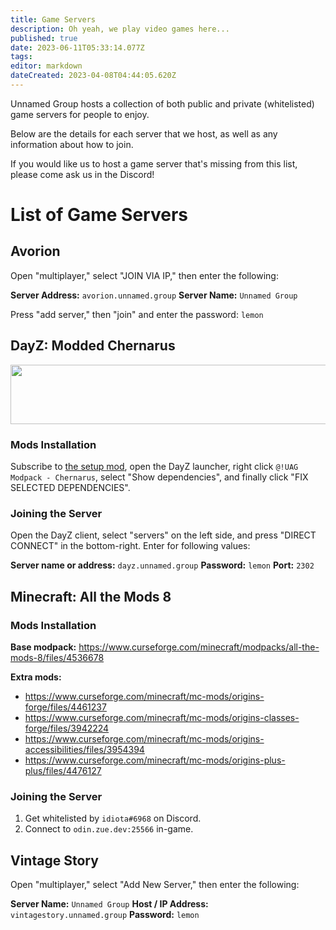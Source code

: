 ```yaml
---
title: Game Servers
description: Oh yeah, we play video games here...
published: true
date: 2023-06-11T05:33:14.077Z
tags: 
editor: markdown
dateCreated: 2023-04-08T04:44:05.620Z
---
```


Unnamed Group hosts a collection of both public and private (whitelisted) game servers for people to enjoy.

Below are the details for each server that we host, as well as any information about how to join.

If you would like us to host a game server that's missing from this list, please come ask us in the Discord!

# List of Game Servers

## Avorion

Open "multiplayer," select "JOIN VIA IP," then enter the following:

**Server Address:** `avorion.unnamed.group`
**Server Name:** `Unnamed Group`

Press "add server," then "join" and enter the password: `lemon`

## DayZ: Modded Chernarus

<a href="https://www.gametracker.com/server_info/185.216.147.175:2302/" target="_blank"><img src="https://cache.gametracker.com/server_info/185.216.147.175:2302/b_560_95_1.png" border="0" width="560" height="95" alt=""/></a>

### Mods Installation

Subscribe to [the setup mod](https://steamcommunity.com/sharedfiles/filedetails/?id=2962664524), open the DayZ launcher, right click `@!UAG Modpack - Chernarus`, select "Show dependencies", and finally click "FIX SELECTED DEPENDENCIES".

### Joining the Server

Open the DayZ client, select "servers" on the left side, and press "DIRECT CONNECT" in the bottom-right. Enter for following values:

**Server name or address:** `dayz.unnamed.group`
**Password:** `lemon`
**Port:** `2302`

## Minecraft: All the Mods 8

### Mods Installation

**Base modpack:** https://www.curseforge.com/minecraft/modpacks/all-the-mods-8/files/4536678

**Extra mods:**
- https://www.curseforge.com/minecraft/mc-mods/origins-forge/files/4461237
- https://www.curseforge.com/minecraft/mc-mods/origins-classes-forge/files/3942224
- https://www.curseforge.com/minecraft/mc-mods/origins-accessibilities/files/3954394
- https://www.curseforge.com/minecraft/mc-mods/origins-plus-plus/files/4476127

### Joining the Server

1. Get whitelisted by `idiota#6968` on Discord.
2. Connect to `odin.zue.dev:25566` in-game.

## Vintage Story

Open "multiplayer," select "Add New Server," then enter the following:

**Server Name:** `Unnamed Group`
**Host / IP Address:** `vintagestory.unnamed.group`
**Password:** `lemon`